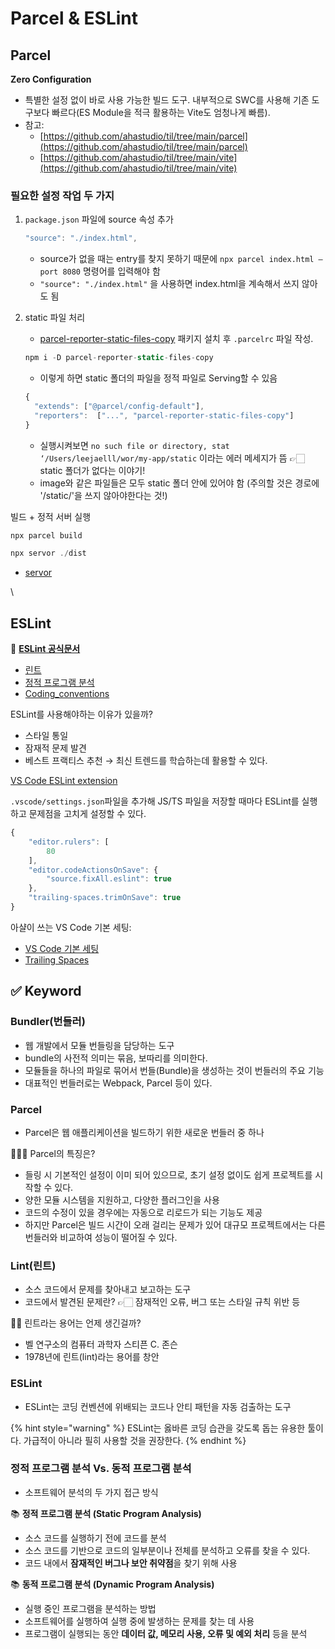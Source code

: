 # Parcel & ESLint

## Parcel

**Zero Configuration**

* 특별한 설정 없이 바로 사용 가능한 빌드 도구. 내부적으로 SWC를 사용해 기존 도구보다 빠르다(ES Module을 적극 활용하는 Vite도 엄청나게 빠름).
* 참고:
  * [https://github.com/ahastudio/til/tree/main/parcel](https://github.com/ahastudio/til/tree/main/parcel)
  * [https://github.com/ahastudio/til/tree/main/vite](https://github.com/ahastudio/til/tree/main/vite)

### 필요한 설정 작업 두 가지

1.  `package.json` 파일에 source 속성 추가

    ```jsx
    "source": "./index.html",
    ```

    * source가 없을 때는 entry를 찾지 못하기 때문에 `npx parcel index.html —port 8080` 명령어를 입력해야 함
    * `"source": "./index.html"` 을 사용하면 index.html을 계속해서 쓰지 않아도 됨
2.  static 파일 처리

    * [parcel-reporter-static-files-copy](https://github.com/elwin013/parcel-reporter-static-files-copy) 패키지 설치 후 `.parcelrc` 파일 작성.

    ```jsx
    npm i -D parcel-reporter-static-files-copy
    ```

    * 이렇게 하면 static 폴더의 파일을 정적 파일로 Serving할 수 있음

    ```jsx
    {
      "extends": ["@parcel/config-default"],
      "reporters":  ["...", "parcel-reporter-static-files-copy"]
    }
    ```

    * 실행시켜보면 `no such file or directory, stat ‘/Users/leejaelll/wor/my-app/static` 이라는 에러 메세지가 뜸 👉🏻 static 폴더가 없다는 이야기!
    * image와 같은 파일들은 모두 static 폴더 안에 있어야 함 (주의할 것은 경로에 '/static/'을 쓰지 않아야한다는 것!)

빌드 + 정적 서버 실행

```jsx
npx parcel build

npx servor ./dist
```

* [servor](https://github.com/lukejacksonn/servor)

\


## ESLint

🚀 [**ESLint 공식문서**](https://eslint.org/)

* [린트](https://ko.wikipedia.org/wiki/%EB%A6%B0%ED%8A%B8\_\(%EC%86%8C%ED%94%84%ED%8A%B8%EC%9B%A8%EC%96%B4\))
* [정적 프로그램 분석](https://ko.wikipedia.org/wiki/%EC%A0%95%EC%A0%81\_%ED%94%84%EB%A1%9C%EA%B7%B8%EB%9E%A8\_%EB%B6%84%EC%84%9D)
* [Coding\_conventions](https://en.wikipedia.org/wiki/Coding\_conventions)

ESLint를 사용해야하는 이유가 있을까?

* 스타일 통일
* 잠재적 문제 발견
* 베스트 프랙티스 추천 → 최신 트렌드를 학습하는데 활용할 수 있다.

[VS Code ESLint extension](https://marketplace.visualstudio.com/items?itemName=dbaeumer.vscode-eslint)

`.vscode/settings.json`파일을 추가해 JS/TS 파일을 저장할 때마다 ESLint를 실행하고 문제점을 고치게 설정할 수 있다.

```jsx
{
    "editor.rulers": [
        80
    ],
    "editor.codeActionsOnSave": {
        "source.fixAll.eslint": true
    },
    "trailing-spaces.trimOnSave": true
}
```

아샬이 쓰는 VS Code 기본 세팅:

* [VS Code 기본 세팅](https://github.com/ahastudio/CodingLife/blob/main/20211008/react/.vscode/settings.json)
* [Trailing Spaces](https://marketplace.visualstudio.com/items?itemName=shardulm94.trailing-spaces)



## ✅ Keyword

### Bundler(번들러)

* 웹 개발에서 모듈 번들링을 담당하는 도구
* bundle의 사전적 의미는 묶음, 보따리를 의미한다.
* 모듈들을 하나의 파일로 묶어서 번들(Bundle)을 생성하는 것이 번들러의 주요 기능
* 대표적인 번들러로는 Webpack, Parcel 등이 있다.

### Parcel

* Parcel은 웹 애플리케이션을 빌드하기 위한 새로운 번들러 중 하나

🙋🏻‍♂️ Parcel의 특징은?

* 들링 시 기본적인 설정이 이미 되어 있으므로, 초기 설정 없이도 쉽게 프로젝트를 시작할 수 있다.
* 양한 모듈 시스템을 지원하고, 다양한 플러그인을 사용
* 코드의 수정이 있을 경우에는 자동으로 리로드가 되는 기능도 제공
* 하지만 Parcel은 빌드 시간이 오래 걸리는 문제가 있어 대규모 프로젝트에서는 다른 번들러와 비교하여 성능이 떨어질 수 있다.

### Lint(린트)

* 소스 코드에서 문제를 찾아내고 보고하는 도구
* 코드에서 발견된 문제란? 👉🏻 잠재적인 오류, 버그 또는 스타일 규칙 위반 등

🙋🏻 린트라는 용어는 언제 생긴걸까?

* 벨 연구소의 컴퓨터 과학자 스티픈 C. 존슨
* 1978년에 린트(lint)라는 용어를 창안

### ESLint

* ESLint는 코딩 컨벤션에 위배되는 코드나 안티 패턴을 자동 검출하는 도구

{% hint style="warning" %}
ESLint는 옳바른 코딩 습관을 갖도록 돕는 유용한 툴이다. 가급적이 아니라 필히 사용할 것을 권장한다.
{% endhint %}



### 정적 프로그램 분석 Vs. 동적 프로그램 분석

* 소프트웨어 분석의 두 가지 접근 방식

📚 **정적 프로그램 분석 (Static Program Analysis)**

* 소스 코드를 실행하기 전에 코드를 분석
* 소스 코드를 기반으로 코드의 일부분이나 전체를 분석하고 오류를 찾을 수 있다.
* 코드 내에서 **잠재적인 버그나 보안 취약점**을 찾기 위해 사용

📚 **동적 프로그램 분석 (Dynamic Program Analysis)**

* 실행 중인 프로그램을 분석하는 방법
* 소프트웨어를 실행하여 실행 중에 발생하는 문제를 찾는 데 사용
* 프로그램이 실행되는 동안 **데이터 값, 메모리 사용, 오류 및 예외 처리** 등을 분석

